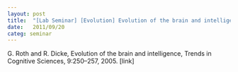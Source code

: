 ```yaml
---
layout: post
title:  "[Lab Seminar] [Evolution] Evolution of the brain and intelligence"
date:   2011/09/20
categ: seminar
---
```






G. Roth and R. Dicke, Evolution of the brain and intelligence, Trends in Cognitive Sciences, 9:250–257, 2005. [link]





 

